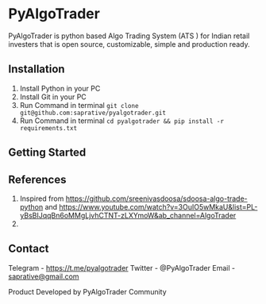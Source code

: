 # PyAlgoTrader
PyAlgoTrader is python based Algo Trading System (ATS ) for Indian retail investers that is open source, customizable, simple and production ready. 


## Installation
1.  Install Python in your PC
2.  Install Git in your PC 
3.  Run Command in terminal `` git clone git@github.com:saprative/pyalgotrader.git ``
4.  Run Command in terminal `` cd pyalgotrader && pip install -r requirements.txt ``


## Getting Started 

## References 
1. Inspired from https://github.com/sreenivasdoosa/sdoosa-algo-trade-python and https://www.youtube.com/watch?v=3OuIO5wMkaU&list=PL-yBsBIJqqBn6oMMgLjvhCTNT-zLXYmoW&ab_channel=AlgoTrader
2. 

## Contact
Telegram - https://t.me/pyalgotrader
Twitter - @PyAlgoTrader 
Email - saprative@gmail.com

Product Developed by PyAlgoTrader Community 
